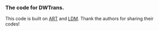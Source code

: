 ### The code for DWTrans.

This code is built on  [ART]([https://github.com/gladzhang/ART]) and [LDM]([https://github.com/CompVis/stable-diffusion]). Thank the authors for sharing their codes!
